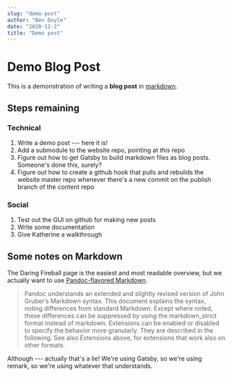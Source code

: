 ```yaml
---
slug: "demo-post"
author: "Ben Doyle"
date: "2020-12-2"
title: "Demo post"
---
```


Demo Blog Post
==============

This is a demonstration of writing a **blog post** in [markdown][0].

Steps remaining
---------------

### Technical

1. Write a demo post --- here it is!
2. Add a submodule to the website repo, pointing at *this* repo
3. Figure out how to get Gatsby to build markdown files as blog posts. Someone's done this, surely?
4. Figure out how to create a github hook that pulls and rebuilds the website master repo whenever there's
   a new commit on the publish branch of the content repo

### Social
1. Test out the GUI on github for making new posts
2. Write some documentation
3. Give Katherine a walkthrough

Some notes on Markdown
----------------------
The Daring Fireball page is the easiest and most readable overview, but we actually want to use
[Pandoc-flavored Markdown](https://pandoc.org/MANUAL.html#pandocs-markdown).

> Pandoc understands an extended and slightly revised version of John Gruber’s Markdown syntax. This document
> explains the syntax, noting differences from standard Markdown. Except where noted, these differences can be 
> suppressed by using the markdown_strict format instead of markdown. Extensions can be enabled or disabled to 
> specify the behavior more granularly. They are described in the following. See also Extensions above, for 
> extensions that work also on other formats.

Although --- actually that's a lie! We're using Gatsby, so we're using remark, so we're using whatever that 
understands.

[0]: https://daringfireball.net/projects/markdown/syntax
